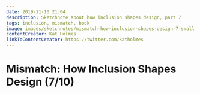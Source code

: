 ```yaml
---
date: 2019-11-10 21:04
description: Sketchnote about how inclusion shapes design, part 7
tags: inclusion, mismatch, book
image: images/sketchnotes/mismatch-how-inclusion-shapes-design-7-small.jpg
contentCreator: Kat Holmes
linkToContentCreator: https://twitter.com/katholmes
---
```


# Mismatch: How Inclusion Shapes Design (7/10)

